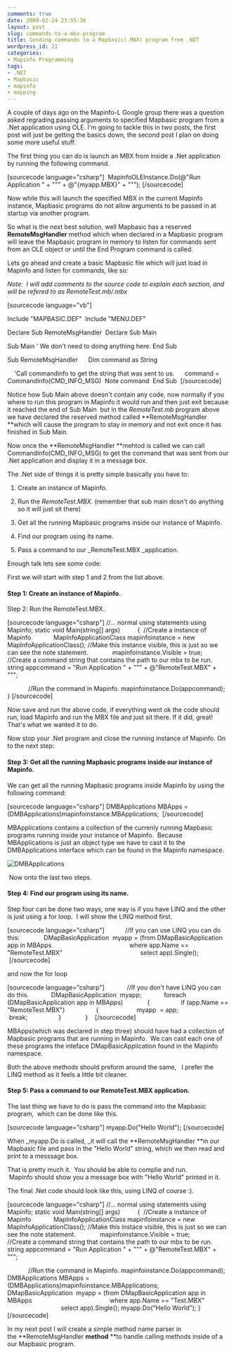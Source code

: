 ```yaml
---
comments: true
date: 2009-02-24 23:55:36
layout: post
slug: commands-to-a-mbx-program
title: Sending commands to a Mapbasic(.MBX) program from .NET
wordpress_id: 21
categories:
- Mapinfo Programming
tags:
- .NET
- Mapbasic
- mapinfo
- mapping
---
```


A couple of days ago on the Mapinfo-L Google group there was a question asked regrading passing arguments to specified Mapbasic program from a .Net application using OLE.
I'm going to tackle this in two posts, the first post will just be getting the basics down, the second post I plan on doing some more useful stuff.

The first thing you can do is launch an MBX from inside a .Net application by running the following command.

[sourcecode language="csharp"]
    MapinfoOLEInstance.Do(@"Run Application " + "\"" + @"{myapp.MBX}" + "\"");
[/sourcecode]

Now while this will launch the specified MBX in the current Mapinfo instance, Mapbasic programs do not allow arguments to be passed in at startup via another
program.  

So what is the next best solution, well Mapbasic has a reserved **RemoteMsgHandler** method which when declared in a Mapbasic program will leave the Mapbasic program in memory to listen for commands sent from an OLE object or until the End Program command is called.  

Lets go ahead and create a basic Mapbasic file which will just load in Mapinfo and listen for commands, like so:

_Note:  I will add comments to the source code to explain each section, and will be refered to as RemoteTest.mb/.mbx_

[sourcecode language="vb"]

Include "MAPBASIC.DEF" 
Include "MENU.DEF" 

Declare Sub RemoteMsgHandler 
Declare Sub Main 

Sub Main
    ' We don't need to doing anything here.
End Sub  

Sub RemoteMsgHandler 
    Dim command as String 

    'Call commandinfo to get the string that was sent to us. 
    command = CommandInfo(CMD_INFO_MSG) 
    Note command 
End Sub 
[/sourcecode]

Notice how Sub Main above doesn't contain any code, now normally if you where to run this program in Mapinfo
it would run and then just exit because it reached the end of Sub Main 
but in the _RemoteTest.mb_ program above we have declared the reserved method called **RemoteMsgHandler **which will cause the program to stay in memory and not exit once it has finished in Sub Main. 

Now once the **RemoteMsgHandler **mehtod is called we can call CommandInfo(CMD_INFO_MSG) to get the command that was sent from our .Net application and display it in a message box.

The .Net side of things it is pretty simple basically you have to:



	
  1. Create an instance of Mapinfo.

	
  2. Run the _RemoteTest.MBX._ (remember that sub main dosn't do anything so it will just sit there)

	
  3. Get all the running Mapbasic programs inside our instance of Mapinfo.

	
  4. Find our program using its name.

	
  5. Pass a command to our _RemoteTest.MBX _application.


Enough talk lets see some code:

First we will start with step 1 and 2 from the list above.


#### Step 1: Create an instance of Mapinfo.
Step 2: Run the RemoteTest.MBX.


[sourcecode language="csharp"]
        //... normal using statements
        using Mapinfo;
        static void Main(string[] args) 
        { 
            //Create a instance of Mapinfo
            MapInfoApplicationClass mapinfoinstance = new MapInfoApplicationClass();
            //Make this instance visible, this is just so we can see the note statement. 
            mapinfoinstance.Visible = true; 
            //Create a command string that contains the path to our mbx to be run.
            string appcommand = "Run Application " + "\"" + @"RemoteTest.MBX" + "\""; 

            //Run the command in Mapinfo.
            mapinfoinstance.Do(appcommand);
        }
[/sourcecode]

Now save and run the above code, if everything went ok the code should run, load Mapinfo and run the MBX file and just sit there.
If it did, great! That's what we wanted it to do.

Now stop your .Net program and close the running instance of Mapinfo.
On to the next step:


#### Step 3: Get all the running Mapbasic programs inside our instance of Mapinfo.


We can get all the running Mapbasic programs inside Mapinfo by using the following command:

[sourcecode language="csharp"]
     DMBApplications MBApps = (DMBApplications)mapinfoinstance.MBApplications; 
[/sourcecode]

MBApplications contains a collection of the currenly running Mapbasic programs running inside your instance of
Mapinfo.  Because MBApplications is just an object type we have to cast it to the DMBApplications interface which can be found in the Mapinfo namespace.


![DMBApplications](http://woostuff.files.wordpress.com/2009/02/objects.png)



 Now onto the last two steps.


#### Step 4: Find our program using its name.


Step four can be done two ways, one way is if you have LINQ and the other is just using a for loop.  I will show the LINQ method first.

[sourcecode language="csharp"]
             //If you can use LINQ you can do this:
             DMapBasicApplication  myapp = (from DMapBasicApplication app in MBApps
                                            where app.Name == "RemoteTest.MBX"
                                            select app).Single();
 [/sourcecode]

and now the for loop

[sourcecode language="csharp"]
            //If you don't have LINQ you can do this.
            DMapBasicApplication  myapp;
            foreach (DMapBasicApplication app in MBApps) 
            { 
                if (app.Name == "RemoteTest.MBX") 
                { 
                    myapp  = app; 
                    break; 
                } 
            }  
 [/sourcecode]

MBApps(which was declared in step three) should have had a collection of Mapbasic programs that are running in Mapinfo.  We can cast each one of these programs the inteface DMapBasicApplication found in the Mapinfo namespace. 

Both the above methods should preform around the same,   I prefer the LINQ method as it feels a little bit cleaner.


#### Step 5: Pass a command to our RemoteTest.MBX application.


The last thing we have to do is pass the command into the Mapbasic program,  which can be done like this.

[sourcecode language="csharp"]
myapp.Do("Hello World");
[/sourcecode]

When _myapp.Do is called, _it will call the **RemoteMsgHandler **in our Mapbasic file and pass in the "Hello World" string, which we then read and print to a messsage box.

That is pretty much it.  You should be able to complie and run.  Mapinfo should show you a message box with "Hello World" printed in it.

The final .Net code should look like this, using LINQ of course :).

[sourcecode language="csharp"]
        //... normal using statements
        using Mapinfo;
        static void Main(string[] args) 
        { 
            //Create a instance of Mapinfo
            MapInfoApplicationClass mapinfoinstance = new MapInfoApplicationClass();
            //Make this instace visible, this is just so we can see the note statement. 
            mapinfoinstance.Visible = true; 
            //Create a command string that contains the path to our mbx to be run.
            string appcommand = "Run Application " + "\"" + @"RemoteTest.MBX" + "\""; 

            //Run the command in Mapinfo.
            mapinfoinstance.Do(appcommand);
            DMBApplications MBApps = (DMBApplications)mapinfoinstance.MBApplications; 
            DMapBasicApplication  myapp = (from DMapBasicApplication app in MBApps
                                            where app.Name == "Test.MBX"
                                            select app).Single();
            myapp.Do("Hello World");
        }
[/sourcecode]

In my next post I will create a simple method name parser in the **RemoteMsgHandler **method** **to handle calling methods inside of a our Mapbasic program.
